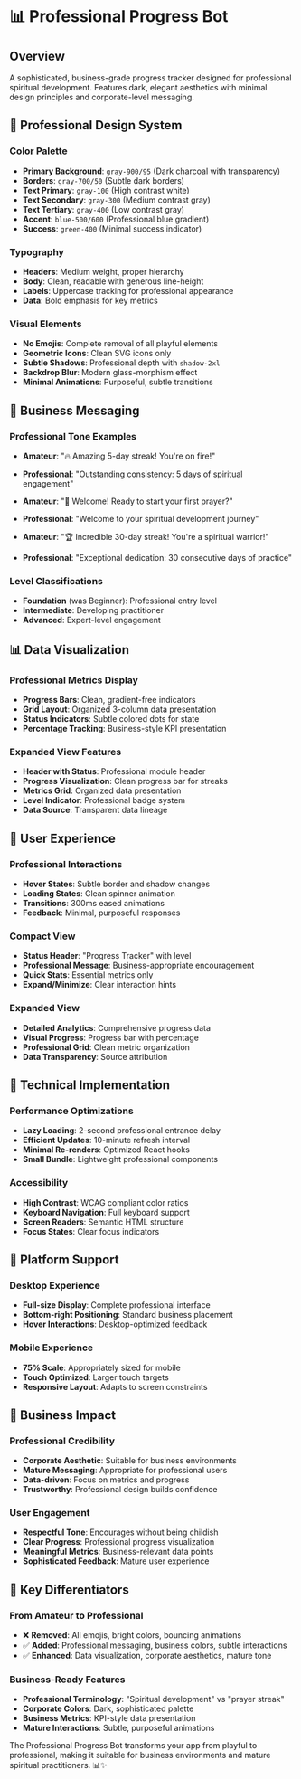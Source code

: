 # 📊 Professional Progress Bot

## Overview
A sophisticated, business-grade progress tracker designed for professional spiritual development. Features dark, elegant aesthetics with minimal design principles and corporate-level messaging.

## 🎨 Professional Design System

### **Color Palette**
- **Primary Background**: `gray-900/95` (Dark charcoal with transparency)
- **Borders**: `gray-700/50` (Subtle dark borders)
- **Text Primary**: `gray-100` (High contrast white)
- **Text Secondary**: `gray-300` (Medium contrast gray)
- **Text Tertiary**: `gray-400` (Low contrast gray)
- **Accent**: `blue-500/600` (Professional blue gradient)
- **Success**: `green-400` (Minimal success indicator)

### **Typography**
- **Headers**: Medium weight, proper hierarchy
- **Body**: Clean, readable with generous line-height
- **Labels**: Uppercase tracking for professional appearance
- **Data**: Bold emphasis for key metrics

### **Visual Elements**
- **No Emojis**: Complete removal of all playful elements
- **Geometric Icons**: Clean SVG icons only
- **Subtle Shadows**: Professional depth with `shadow-2xl`
- **Backdrop Blur**: Modern glass-morphism effect
- **Minimal Animations**: Purposeful, subtle transitions

## 🏢 Business Messaging

### **Professional Tone Examples**
- **Amateur**: "🔥 Amazing 5-day streak! You're on fire!"
- **Professional**: "Outstanding consistency: 5 days of spiritual engagement"

- **Amateur**: "🌱 Welcome! Ready to start your first prayer?"
- **Professional**: "Welcome to your spiritual development journey"

- **Amateur**: "🏆 Incredible 30-day streak! You're a spiritual warrior!"
- **Professional**: "Exceptional dedication: 30 consecutive days of practice"

### **Level Classifications**
- **Foundation** (was Beginner): Professional entry level
- **Intermediate**: Developing practitioner
- **Advanced**: Expert-level engagement

## 📊 Data Visualization

### **Professional Metrics Display**
- **Progress Bars**: Clean, gradient-free indicators
- **Grid Layout**: Organized 3-column data presentation
- **Status Indicators**: Subtle colored dots for state
- **Percentage Tracking**: Business-style KPI presentation

### **Expanded View Features**
- **Header with Status**: Professional module header
- **Progress Visualization**: Clean progress bar for streaks
- **Metrics Grid**: Organized data presentation
- **Level Indicator**: Professional badge system
- **Data Source**: Transparent data lineage

## 🎯 User Experience

### **Professional Interactions**
- **Hover States**: Subtle border and shadow changes
- **Loading States**: Clean spinner animation
- **Transitions**: 300ms eased animations
- **Feedback**: Minimal, purposeful responses

### **Compact View**
- **Status Header**: "Progress Tracker" with level
- **Professional Message**: Business-appropriate encouragement
- **Quick Stats**: Essential metrics only
- **Expand/Minimize**: Clear interaction hints

### **Expanded View**
- **Detailed Analytics**: Comprehensive progress data
- **Visual Progress**: Progress bar with percentage
- **Professional Grid**: Clean metric organization
- **Data Transparency**: Source attribution

## 🔧 Technical Implementation

### **Performance Optimizations**
- **Lazy Loading**: 2-second professional entrance delay
- **Efficient Updates**: 10-minute refresh interval
- **Minimal Re-renders**: Optimized React hooks
- **Small Bundle**: Lightweight professional components

### **Accessibility**
- **High Contrast**: WCAG compliant color ratios
- **Keyboard Navigation**: Full keyboard support
- **Screen Readers**: Semantic HTML structure
- **Focus States**: Clear focus indicators

## 📱 Platform Support

### **Desktop Experience**
- **Full-size Display**: Complete professional interface
- **Bottom-right Positioning**: Standard business placement
- **Hover Interactions**: Desktop-optimized feedback

### **Mobile Experience**
- **75% Scale**: Appropriately sized for mobile
- **Touch Optimized**: Larger touch targets
- **Responsive Layout**: Adapts to screen constraints

## 🎯 Business Impact

### **Professional Credibility**
- **Corporate Aesthetic**: Suitable for business environments
- **Mature Messaging**: Appropriate for professional users
- **Data-driven**: Focus on metrics and progress
- **Trustworthy**: Professional design builds confidence

### **User Engagement**
- **Respectful Tone**: Encourages without being childish
- **Clear Progress**: Professional progress visualization
- **Meaningful Metrics**: Business-relevant data points
- **Sophisticated Feedback**: Mature user experience

## 🚀 Key Differentiators

### **From Amateur to Professional**
- ❌ **Removed**: All emojis, bright colors, bouncing animations
- ✅ **Added**: Professional messaging, business colors, subtle interactions
- ✅ **Enhanced**: Data visualization, corporate aesthetics, mature tone

### **Business-Ready Features**
- **Professional Terminology**: "Spiritual development" vs "prayer streak"
- **Corporate Colors**: Dark, sophisticated palette
- **Business Metrics**: KPI-style data presentation
- **Mature Interactions**: Subtle, purposeful animations

The Professional Progress Bot transforms your app from playful to professional, making it suitable for business environments and mature spiritual practitioners. 📊✨




